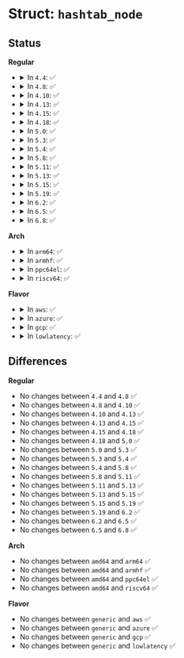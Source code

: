 # Struct: <code>hashtab_node</code>

## Status
<b>Regular</b>
<ul>
<li>
<details>
<summary>In <code>4.4</code>: ✅</summary>

```c
struct hashtab_node {
    void *key;
    void *datum;
    struct hashtab_node *next;
};
```
</details>
</li>
<li>
<details>
<summary>In <code>4.8</code>: ✅</summary>

```c
struct hashtab_node {
    void *key;
    void *datum;
    struct hashtab_node *next;
};
```
</details>
</li>
<li>
<details>
<summary>In <code>4.10</code>: ✅</summary>

```c
struct hashtab_node {
    void *key;
    void *datum;
    struct hashtab_node *next;
};
```
</details>
</li>
<li>
<details>
<summary>In <code>4.13</code>: ✅</summary>

```c
struct hashtab_node {
    void *key;
    void *datum;
    struct hashtab_node *next;
};
```
</details>
</li>
<li>
<details>
<summary>In <code>4.15</code>: ✅</summary>

```c
struct hashtab_node {
    void *key;
    void *datum;
    struct hashtab_node *next;
};
```
</details>
</li>
<li>
<details>
<summary>In <code>4.18</code>: ✅</summary>

```c
struct hashtab_node {
    void *key;
    void *datum;
    struct hashtab_node *next;
};
```
</details>
</li>
<li>
<details>
<summary>In <code>5.0</code>: ✅</summary>

```c
struct hashtab_node {
    void *key;
    void *datum;
    struct hashtab_node *next;
};
```
</details>
</li>
<li>
<details>
<summary>In <code>5.3</code>: ✅</summary>

```c
struct hashtab_node {
    void *key;
    void *datum;
    struct hashtab_node *next;
};
```
</details>
</li>
<li>
<details>
<summary>In <code>5.4</code>: ✅</summary>

```c
struct hashtab_node {
    void *key;
    void *datum;
    struct hashtab_node *next;
};
```
</details>
</li>
<li>
<details>
<summary>In <code>5.8</code>: ✅</summary>

```c
struct hashtab_node {
    void *key;
    void *datum;
    struct hashtab_node *next;
};
```
</details>
</li>
<li>
<details>
<summary>In <code>5.11</code>: ✅</summary>

```c
struct hashtab_node {
    void *key;
    void *datum;
    struct hashtab_node *next;
};
```
</details>
</li>
<li>
<details>
<summary>In <code>5.13</code>: ✅</summary>

```c
struct hashtab_node {
    void *key;
    void *datum;
    struct hashtab_node *next;
};
```
</details>
</li>
<li>
<details>
<summary>In <code>5.15</code>: ✅</summary>

```c
struct hashtab_node {
    void *key;
    void *datum;
    struct hashtab_node *next;
};
```
</details>
</li>
<li>
<details>
<summary>In <code>5.19</code>: ✅</summary>

```c
struct hashtab_node {
    void *key;
    void *datum;
    struct hashtab_node *next;
};
```
</details>
</li>
<li>
<details>
<summary>In <code>6.2</code>: ✅</summary>

```c
struct hashtab_node {
    void *key;
    void *datum;
    struct hashtab_node *next;
};
```
</details>
</li>
<li>
<details>
<summary>In <code>6.5</code>: ✅</summary>

```c
struct hashtab_node {
    void *key;
    void *datum;
    struct hashtab_node *next;
};
```
</details>
</li>
<li>
<details>
<summary>In <code>6.8</code>: ✅</summary>

```c
struct hashtab_node {
    void *key;
    void *datum;
    struct hashtab_node *next;
};
```
</details>
</li>
</ul>
<b>Arch</b>
<ul>
<li>
<details>
<summary>In <code>arm64</code>: ✅</summary>

```c
struct hashtab_node {
    void *key;
    void *datum;
    struct hashtab_node *next;
};
```
</details>
</li>
<li>
<details>
<summary>In <code>armhf</code>: ✅</summary>

```c
struct hashtab_node {
    void *key;
    void *datum;
    struct hashtab_node *next;
};
```
</details>
</li>
<li>
<details>
<summary>In <code>ppc64el</code>: ✅</summary>

```c
struct hashtab_node {
    void *key;
    void *datum;
    struct hashtab_node *next;
};
```
</details>
</li>
<li>
<details>
<summary>In <code>riscv64</code>: ✅</summary>

```c
struct hashtab_node {
    void *key;
    void *datum;
    struct hashtab_node *next;
};
```
</details>
</li>
</ul>
<b>Flavor</b>
<ul>
<li>
<details>
<summary>In <code>aws</code>: ✅</summary>

```c
struct hashtab_node {
    void *key;
    void *datum;
    struct hashtab_node *next;
};
```
</details>
</li>
<li>
<details>
<summary>In <code>azure</code>: ✅</summary>

```c
struct hashtab_node {
    void *key;
    void *datum;
    struct hashtab_node *next;
};
```
</details>
</li>
<li>
<details>
<summary>In <code>gcp</code>: ✅</summary>

```c
struct hashtab_node {
    void *key;
    void *datum;
    struct hashtab_node *next;
};
```
</details>
</li>
<li>
<details>
<summary>In <code>lowlatency</code>: ✅</summary>

```c
struct hashtab_node {
    void *key;
    void *datum;
    struct hashtab_node *next;
};
```
</details>
</li>
</ul>

## Differences
<b>Regular</b>
<ul>
<li>
No changes between <code>4.4</code> and <code>4.8</code> ✅
</li>
<li>
No changes between <code>4.8</code> and <code>4.10</code> ✅
</li>
<li>
No changes between <code>4.10</code> and <code>4.13</code> ✅
</li>
<li>
No changes between <code>4.13</code> and <code>4.15</code> ✅
</li>
<li>
No changes between <code>4.15</code> and <code>4.18</code> ✅
</li>
<li>
No changes between <code>4.18</code> and <code>5.0</code> ✅
</li>
<li>
No changes between <code>5.0</code> and <code>5.3</code> ✅
</li>
<li>
No changes between <code>5.3</code> and <code>5.4</code> ✅
</li>
<li>
No changes between <code>5.4</code> and <code>5.8</code> ✅
</li>
<li>
No changes between <code>5.8</code> and <code>5.11</code> ✅
</li>
<li>
No changes between <code>5.11</code> and <code>5.13</code> ✅
</li>
<li>
No changes between <code>5.13</code> and <code>5.15</code> ✅
</li>
<li>
No changes between <code>5.15</code> and <code>5.19</code> ✅
</li>
<li>
No changes between <code>5.19</code> and <code>6.2</code> ✅
</li>
<li>
No changes between <code>6.2</code> and <code>6.5</code> ✅
</li>
<li>
No changes between <code>6.5</code> and <code>6.8</code> ✅
</li>
</ul>
<b>Arch</b>
<ul>
<li>
No changes between <code>amd64</code> and <code>arm64</code> ✅
</li>
<li>
No changes between <code>amd64</code> and <code>armhf</code> ✅
</li>
<li>
No changes between <code>amd64</code> and <code>ppc64el</code> ✅
</li>
<li>
No changes between <code>amd64</code> and <code>riscv64</code> ✅
</li>
</ul>
<b>Flavor</b>
<ul>
<li>
No changes between <code>generic</code> and <code>aws</code> ✅
</li>
<li>
No changes between <code>generic</code> and <code>azure</code> ✅
</li>
<li>
No changes between <code>generic</code> and <code>gcp</code> ✅
</li>
<li>
No changes between <code>generic</code> and <code>lowlatency</code> ✅
</li>
</ul>
